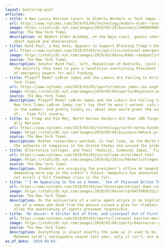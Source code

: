 ```yaml
---
layout: bootstrap-post
articles:
- title: A New Luxury Retreat Caters to Elderly Workers in Tech (Ages 30 and Up)
  url: https://www.nytimes.com/2019/03/04/technology/modern-elder-resort-silicon-valley-ageism.html
  image: https://static01.nyt.com/images/2019/02/24/business/24MODERNELDER-01/24MODERNELDER-01-facebookJumbo.jpg
  source: The New York Times
  description: At Modern Elder Academy, on the Baja coast, guests share anxieties
    about ageism and obsolescence.
- title: Rand Paul, a Key Vote, Appears to Support Blocking Trump’s Emergency Declaration
  url: https://www.nytimes.com/2019/03/03/us/politics/national-emergency-vote-republicans-rand-paul.html
  image: https://static01.nyt.com/images/2019/03/04/us/04dc-randpaul1/04dc-randpaul1-facebookJumbo.jpg
  source: The New York Times
  description: Senator Rand Paul, left, Republican of Kentucky, could give Democrats
    the majority they need to pass a resolution overturning President Trump’s use
    of emergency powers for wall funding.
- title: Playoff Mode? LeBron James and the Lakers Are Failing to Activate - The New
    York Times
  url: https://www.nytimes.com/2019/03/03/sports/lebron-james-los-angeles-lakers-playoffs.html
  image: https://static01.nyt.com/images/2019/03/04/sports/04jpstein-web1/04stein-web1-facebookJumbo.jpg
  source: The New York Times
  description: Playoff Mode? LeBron James and the Lakers Are Failing to Activate The
    New York Times LeBron James can't say that he wasn't warned. Lots of us were crowing
    in the summer, and pretty loudly so, about what would greet the unquestioned Lord
    of... View full covera…
- title: As Trump and Kim Met, North Korean Hackers Hit Over 100 Targets in U.S. and
    Ally Nations
  url: https://www.nytimes.com/2019/03/03/technology/north-korea-hackers-trump.html
  image: https://static01.nyt.com/images/2019/03/04/business/04hack-print/04hack-facebookJumbo.jpg
  source: The New York Times
  description: McAfee researchers watched, in real time, as the North Koreans attacked
    the networks of companies in the United States and around the globe.
- title: Alternative Colleges, and Their ‘Radical, Communal Ideas,’ Fight for a Future
  url: https://www.nytimes.com/2019/03/03/us/college-enrollment.html
  image: https://static01.nyt.com/images/2019/02/26/us/00smallcolleges-01/00smallcolleges-01-facebookJumbo.jpg
  source: The New York Times
  description: Students are occupying the president’s office at Hampshire College,
    demanding more say in the school’s future. Hampshire has announced that it will
    not enroll a full freshman class in the fall.
- title: "‘I Am Appealing to You as a Human,’ Son of Poisoned Briton Tells Putin"
  url: https://www.nytimes.com/2019/03/03/world/europe/skripal-dawn-sturgess-putin-salisbury.html
  image: https://static01.nyt.com/images/2019/03/04/world/04STURGESS1/merlin_140820783_e778356f-ce0d-4a55-bcac-9a4006e37bf9-facebookJumbo.jpg
  source: The New York Times
  description: On the anniversary of a nerve agent attack in an English city, the
    son of a woman who died from the poison issued a plea for Vladimir V. Putin to
    allow the questioning of agents presumed responsible.
- title: 'On Soccer: A Striker Out of Form, and Liverpool Out of First'
  url: https://www.nytimes.com/2019/03/03/sports/liverpool-everton-merseyside-derby-salah.html
  image: https://static01.nyt.com/images/2019/03/04/sports/04onsoccer-print/merlin_151554156_b996f4b1-744e-4b21-9287-fb2300389396-facebookJumbo.jpg
  source: The New York Times
  description: Everything is almost exactly the same as it used to be, as it was in
    Mohamed Salah’s unstoppable season last year, only it isn’t, not quite.
as_of_date: '2019-03-03'
---
```


